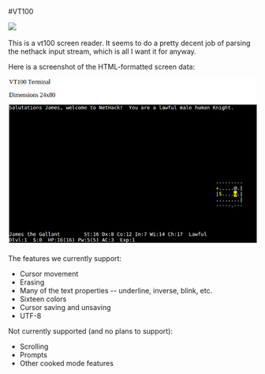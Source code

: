 #VT100

![](https://travis-ci.org/jaguilar/vt100.svg?branch=master)

This is a vt100 screen reader. It seems to do a pretty
decent job of parsing the nethack input stream, which
is all I want it for anyway.

Here is a screenshot of the HTML-formatted screen data:

![](_readme/screencap.png)

The features we currently support:

* Cursor movement
* Erasing
* Many of the text properties -- underline, inverse, blink, etc.
* Sixteen colors
* Cursor saving and unsaving
* UTF-8

Not currently supported (and no plans to support):

* Scrolling
* Prompts
* Other cooked mode features

